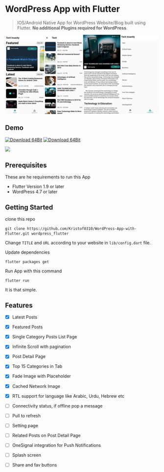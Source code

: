 # WordPress App with Flutter

> IOS/Android Native App for WordPress Website/Blog built using Flutter. **No additional Plugins required for WordPress**.


![](ScreenShot.jpg)

## Demo

[![Download 64Bit](https://img.shields.io/badge/Download%20APK-64%20bit-brightgreen)](https://github.com/Kristof0310/WordPress-App-with-Flutter/releases/latest/download/app-arm64-v8a-release.apk)
[![Download 64Bit](https://img.shields.io/badge/Download%20APK-32%20bit-brightgreen)](https://github.com/Kristof0310/WordPress-App-with-Flutter/releases/latest/download/app-armeabi-v7a-release.apk)

![](Demo.gif)

## Prerequisites
These are he requirements to run this App
- Flutter Version 1.9 or later  
- WordPress 4.7 or later

## Getting Started
clone this repo
```
git clone https://github.com/Kristof0310/WordPress-App-with-Flutter.git wordpress_flutter
```
Change <code>TITLE</code> and <code>URL</code> according to your website in <code>lib/config.dart</code> file.

Update dependencies 
```
flutter packages get
```

Run App with this command
```
flutter run
```

It is that simple.

## Features
- [x] Latest Posts
- [x] Featured Posts
- [x] Single Category Posts List Page
- [x] Infinite Scroll with pagination
- [x] Post Detail Page
- [x] Top 15 Categories in Tab
- [x] Fade Image with Placeholder
- [x] Cached Network Image
- [x] RTL support for language like Arabic, Urdu, Hebrew etc
- [ ] Connectivity status, if offline pop a message
- [ ] Pull to refresh
- [ ] Setting page
- [ ] Related Posts on Post Detail Page
- [ ] OneSignal integration for Push Notifications
- [ ] Splash screen 
- [ ] Share and fav buttons 


